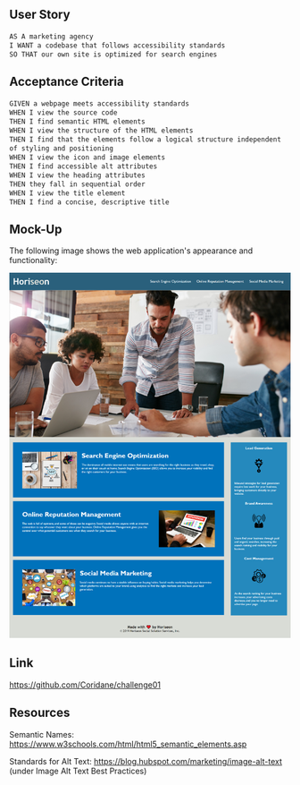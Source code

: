 ## User Story

```
AS A marketing agency
I WANT a codebase that follows accessibility standards
SO THAT our own site is optimized for search engines
```

## Acceptance Criteria

```
GIVEN a webpage meets accessibility standards
WHEN I view the source code
THEN I find semantic HTML elements
WHEN I view the structure of the HTML elements
THEN I find that the elements follow a logical structure independent of styling and positioning
WHEN I view the icon and image elements
THEN I find accessible alt attributes
WHEN I view the heading attributes
THEN they fall in sequential order
WHEN I view the title element
THEN I find a concise, descriptive title
```

## Mock-Up

The following image shows the web application's appearance and functionality:

![The Horiseon webpage includes a header with the company name and navigation bar; a background image below the header, a section of three articles below the background image, an aside of three articles on the right, and a footer.](Assets/ch01demo.png)

## Link

https://github.com/Coridane/challenge01

## Resources

Semantic Names: https://www.w3schools.com/html/html5_semantic_elements.asp

Standards for Alt Text: https://blog.hubspot.com/marketing/image-alt-text (under Image Alt Text Best Practices)
